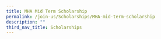 ```yaml
---
title: MHA Mid Term Scholarship
permalink: /join-us/Scholarships/MHA-mid-term-scholarship
description: ""
third_nav_title: Scholarships
---
```


